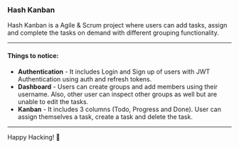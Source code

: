 ### Hash Kanban
Hash Kanban is a Agile & Scrum project where users can add tasks, assign and complete the tasks on demand with different grouping functionality. 

***

#### Things to notice:
- **Authentication** - It includes Login and Sign up of users with JWT Authentication using auth and refresh tokens.
- **Dashboard** - Users can create groups and add members using their username. Also, other user can inspect other groups as well but are unable to edit the tasks.
- **Kanban** - It includes 3 columns (Todo, Progress and Done). User can assign themselves a task, create a task and delete the task.

***

Happy Hacking! 🚀